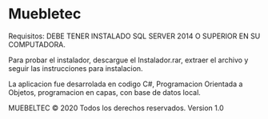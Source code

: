 # Muebletec
Requisitos: DEBE TENER INSTALADO SQL SERVER 2014 O SUPERIOR EN SU COMPUTADORA.

Para probar el instalador, descargue el Instalador.rar, extraer el archivo y seguir las instrucciones para instalacion.

La aplicacion fue desarrolada en codigo C#, Programacion Orientada a Objetos, programacion en capas, con base de datos local.

MUEBELTEC © 2020 Todos los derechos reservados. Version 1.0
